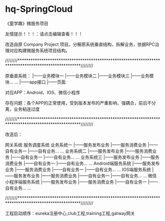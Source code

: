 # hq-SpringCloud
《童学趣》微服务项目

友情提示！！！：请点击编辑查看！！！


改造自原 Company Project 项目。分解原系统垂直结构，拆解业务，依据RPC治理对应构建微服务系统项目结构。

////////*****************************************************************************************************////////

原垂直系统：
  |——业务模块一
  |——业务模块二
  |——业务模块三
  |——业务模块... ...
  |——app接口
  |——页面

对应APP：Android、IOS、微信小程序

存在问题：各个APP的正常使用，受到版本发布的严重影响，强耦合，前后不分离，业务粘连过度

////////*****************************************************************************************************////////

改造后：

网关系统
服务调度系统
业务系统一
  |——服务发布业务
  |——服务消费业务
  |——自有业务一
  |——自有业务... ...
业务系统二
  |——服务发布业务
  |——服务消费业务
  |——自有业务一
  |——自有业务... ...
业务系统三
  |——服务发布业务
  |——服务消费业务
  |——自有业务一
  |——自有业务... ...
Android端服务系统
  |——服务发布业务
  |——服务消费业务
  |——自有业务一
  |——自有业务... ...
IOS端服务系统
  |——服务发布业务
  |——服务消费业务
  |——自有业务一
  |——自有业务... ...
微信小程序端服务系统
  |——服务发布业务
  |——服务消费业务
  |——自有业务一
  |——自有业务... ...
  
  
////////*****************************************************************************************************////////


工程启动顺序：eureka注册中心,club工程,training工程,gatway网关


